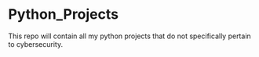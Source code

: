 # Python_Projects
This repo will contain all my python projects that do not specifically pertain to cybersecurity.
